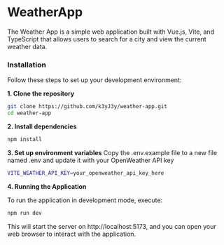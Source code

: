 # WeatherApp

The Weather App is a simple web application built with Vue.js, Vite, and TypeScript that allows users to search for a city and view the current weather data.

### Installation

Follow these steps to set up your development environment:

**1. Clone the repository**

```bash
git clone https://github.com/k3yJ3y/weather-app.git
cd weather-app
```

**2. Install dependencies**

```bash
npm install
```

**3. Set up environment variables**
   Copy the .env.example file to a new file named .env and update it with your OpenWeather API key

```bash
VITE_WEATHER_API_KEY=your_openweather_api_key_here
```

**4. Running the Application**

To run the application in development mode, execute:

```bash
npm run dev
```

This will start the server on http://localhost:5173, and you can open your web browser to interact with the application.
